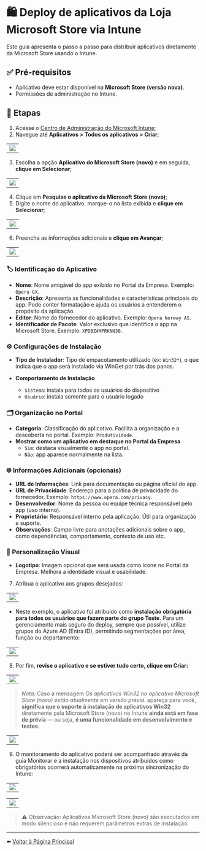 # 🛍️ Deploy de aplicativos da Loja Microsoft Store via Intune

Este guia apresenta o passo a passo para distribuir aplicativos diretamente da Microsoft Store usando o Intune.

## ✅ Pré-requisitos

- Aplicativo deve estar disponível na **Microsoft Store (versão nova)**.
- Permissões de administração no Intune.

## 🚀 Etapas

1. Acesse o [Centro de Administração do Microsoft Intune](https://intune.microsoft.com);
2. Navegue até **Aplicativos > Todos os aplicativos > Criar**;
<table>
  <tr>
    <td><img src="imagens/MSI-DEPLOY-01.png"></td>
  </tr>
</table>

3. Escolha a opção **Aplicativo do Microsoft Store (novo)** e em seguida, **clique em Selecionar**;
<table>
  <tr>
    <td><img src="imagens/STORE-DEPLOY-02.png"></td>
  </tr>
</table>

4. Clique em **Pesquise o aplicativo da Microsoft Store (novo)**;
5. Digite o nome do aplicativo. marque-o na lista exibida e **clique em Selecionar**;
<table>
  <tr>
    <td><img src="imagens/STORE-DEPLOY-03.png"></td>
  </tr>
</table>

6. Preencha as informações adicionais e **clique em Avançar**;
<table>
  <tr>
    <td><img src="imagens/STORE-DEPLOY-04.png"></td>
  </tr>
</table>

### 🏷️ Identificação do Aplicativo

- **Nome**: Nome amigável do app exibido no Portal da Empresa. Exemplo: `Opera GX`.
- **Descrição**: Apresenta as funcionalidades e características principais do app. Pode conter formatação e ajuda os usuários a entenderem o propósito da aplicação.
- **Editor**: Nome do fornecedor do aplicativo. Exemplo: `Opera Norway AS`.
- **Identificador de Pacote**: Valor exclusivo que identifica o app na Microsoft Store. Exemplo: `XPDBZ4MPRKNN30`.

### ⚙️ Configurações de Instalação

- **Tipo de Instalador**: Tipo de empacotamento utilizado (ex: `Win32*`), o que indica que o app será instalado via WinGet por trás dos panos.

- **Comportamento de Instalação**  
  - `Sistema`: instala para todos os usuários do dispositivo
  - `Usuário`: instala somente para o usuário logado

### 🗂️ Organização no Portal

- **Categoria**: Classificação do aplicativo. Facilita a organização e a descoberta no portal. Exemplo: `Produtividade`.
- **Mostrar como um aplicativo em destaque no Portal da Empresa**  
  - `Sim`: destaca visualmente o app no portal.
  - `Não`: app aparece normalmente na lista.

### 🌐 Informações Adicionais (opcionais)

- **URL de Informações**: Link para documentação ou página oficial do app.
- **URL de Privacidade**: Endereço para a política de privacidade do fornecedor. Exemplo: `https://www.opera.com/privacy`.
- **Desenvolvedor**: Nome da pessoa ou equipe técnica responsável pelo app (uso interno).
- **Proprietário**: Responsável interno pela aplicação. Útil para organização e suporte.
- **Observações**: Campo livre para anotações adicionais sobre o app, como dependências, comportamento, contexto de uso etc.

### 🎨 Personalização Visual

- **Logotipo**: Imagem opcional que será usada como ícone no Portal da Empresa. Melhora a identidade visual e usabilidade.

7. Atribua o aplicativo aos grupos desejados:
<table>
  <tr>
    <td><img src="imagens/STORE-DEPLOY-05.png"></td>
  </tr>
</table>

- Neste exemplo, o aplicativo foi atribuído como **instalação obrigatória para todos os usuários que fazem parte do grupo Teste**. Para um gerenciamento mais seguro do deploy, sempre que possível, utilize grupos do Azure AD (Entra ID), permitindo segmentações por área, função ou departamento:
<table>
  <tr>
    <td><img src="imagens/STORE-DEPLOY-06.png"></td>
  </tr>
</table>

8. Por fim, **revise o aplicativo e se estiver tudo certo, clique em Criar:**
<table>
  <tr>
    <td><img src="imagens/STORE-DEPLOY-07.png"></td>
  </tr>
</table>

> *Nota:*
  > Caso a mensagem *Os aplicativos Win32 no aplicativo Microsoft Store (novo) estão atualmente em versão prévia.* apareça para você, **significa que o suporte à instalação de aplicativos Win32** diretamente pela Microsoft Store (novo) no Intune **ainda está em fase de prévia** — ou seja, **é uma funcionalidade em desenvolvimento e testes**.
<table>
  <tr>
    <td><img src="imagens/STORE-DEPLOY-08.png"></td>
  </tr>
</table>

9. O monitoramento do aplicativo poderá ser acompanhado através da guia Monitorar e a instalação nos dispositivos atribuídos como obrigatórios ocorrerá automaticamente na próxima sincronização do Intune:
<table>
  <tr>
    <td><img src="imagens/STORE-DEPLOY-09.png"></td>
  </tr>
</table>
<table>
  <tr>
    <td><img src="imagens/STORE-DEPLOY-10.png"></td>
  </tr>
</table>

> ⚠️ Observação: Aplicativos Microsoft Store (novo) são executados em modo silencioso e não requerem parâmetros extras de instalação.

---

⬅️ [Voltar à Página Principal](https://github.com/jardelsantos78/intune-deploy-apps/tree/main)

